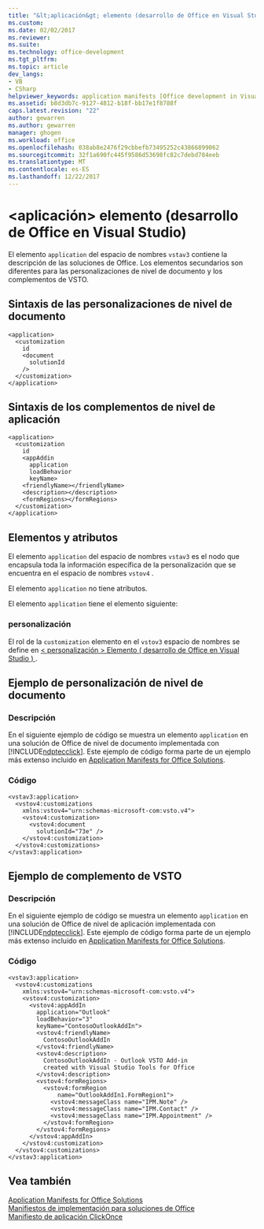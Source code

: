 ```yaml
---
title: "&lt;aplicación&gt; elemento (desarrollo de Office en Visual Studio) | Documentos de Microsoft"
ms.custom: 
ms.date: 02/02/2017
ms.reviewer: 
ms.suite: 
ms.technology: office-development
ms.tgt_pltfrm: 
ms.topic: article
dev_langs:
- VB
- CSharp
helpviewer_keywords: application manifests [Office development in Visual Studio], <application> element
ms.assetid: b8d3db7c-9127-4812-b18f-bb17e1f8788f
caps.latest.revision: "22"
author: gewarren
ms.author: gewarren
manager: ghogen
ms.workload: office
ms.openlocfilehash: 038ab8e2476f29cbbefb73495252c43866899062
ms.sourcegitcommit: 32f1a690fc445f9586d53698fc82c7debd784eeb
ms.translationtype: MT
ms.contentlocale: es-ES
ms.lasthandoff: 12/22/2017
---
```

# <a name="ltapplicationgt-element-office-development-in-visual-studio"></a>&lt;aplicación&gt; elemento (desarrollo de Office en Visual Studio)
  El elemento `application` del espacio de nombres `vstav3` contiene la descripción de las soluciones de Office. Los elementos secundarios son diferentes para las personalizaciones de nivel de documento y los complementos de VSTO.  
  
## <a name="syntax-for-document-level-customizations"></a>Sintaxis de las personalizaciones de nivel de documento  
  
```  
<application>  
  <customization  
    id  
    <document  
      solutionId  
    />  
  </customization>  
</application>  
```  
  
## <a name="syntax-for-application-level-add-ins"></a>Sintaxis de los complementos de nivel de aplicación  
  
```  
<application>  
  <customization  
    id  
    <appAddin  
      application  
      loadBehavior  
      keyName>  
    <friendlyName></friendlyName>  
    <description></description>  
    <formRegions></formRegions>  
  </customization>  
</application>  
```  
  
## <a name="elements-and-attributes"></a>Elementos y atributos  
 El elemento `application` del espacio de nombres `vstav3` es el nodo que encapsula toda la información específica de la personalización que se encuentra en el espacio de nombres `vstov4` .  
  
 El elemento `application` no tiene atributos.  
  
 El elemento `application` tiene el elemento siguiente:  
  
### <a name="customization"></a>personalización  
 El rol de la `customization` elemento en el `vstov3` espacio de nombres se define en [&#60; personalización &#62; Elemento &#40; desarrollo de Office en Visual Studio &#41; ](../vsto/customization-element-office-development-in-visual-studio.md).  
  
## <a name="document-level-customization-example"></a>Ejemplo de personalización de nivel de documento  
  
### <a name="description"></a>Descripción  
 En el siguiente ejemplo de código se muestra un elemento `application` en una solución de Office de nivel de documento implementada con [!INCLUDE[ndptecclick](../vsto/includes/ndptecclick-md.md)]. Este ejemplo de código forma parte de un ejemplo más extenso incluido en [Application Manifests for Office Solutions](../vsto/application-manifests-for-office-solutions.md).  
  
### <a name="code"></a>Código  
  
```  
<vstav3:application>  
  <vstov4:customizations   
    xmlns:vstov4="urn:schemas-microsoft-com:vsto.v4">  
    <vstov4:customization>  
      <vstov4:document   
        solutionId="73e" />  
    </vstov4:customization>  
  </vstov4:customizations>  
</vstav3:application>  
```  
  
## <a name="vsto-add-in-example"></a>Ejemplo de complemento de VSTO  
  
### <a name="description"></a>Descripción  
 En el siguiente ejemplo de código se muestra un elemento `application` en una solución de Office de nivel de aplicación implementada con [!INCLUDE[ndptecclick](../vsto/includes/ndptecclick-md.md)]. Este ejemplo de código forma parte de un ejemplo más extenso incluido en [Application Manifests for Office Solutions](../vsto/application-manifests-for-office-solutions.md).  
  
### <a name="code"></a>Código  
  
```  
<vstav3:application>  
  <vstov4:customizations   
    xmlns:vstov4="urn:schemas-microsoft-com:vsto.v4">  
    <vstov4:customization>  
      <vstov4:appAddIn   
        application="Outlook"   
        loadBehavior="3"   
        keyName="ContosoOutlookAddIn">  
        <vstov4:friendlyName>  
          ContosoOutlookAddIn  
        </vstov4:friendlyName>  
        <vstov4:description>  
          ContosoOutlookAddIn - Outlook VSTO Add-in   
          created with Visual Studio Tools for Office  
        </vstov4:description>  
        <vstov4:formRegions>  
          <vstov4:formRegion  
              name="OutlookAddIn1.FormRegion1">  
            <vstov4:messageClass name="IPM.Note" />  
            <vstov4:messageClass name="IPM.Contact" />  
            <vstov4:messageClass name="IPM.Appointment" />  
          </vstov4:formRegion>  
        </vstov4:formRegions>  
      </vstov4:appAddIn>  
    </vstov4:customization>  
  </vstov4:customizations>  
</vstav3:application>  
```  
  
## <a name="see-also"></a>Vea también  
 [Application Manifests for Office Solutions](../vsto/application-manifests-for-office-solutions.md)   
 [Manifiestos de implementación para soluciones de Office](../vsto/deployment-manifests-for-office-solutions.md)   
 [Manifiesto de aplicación ClickOnce](/visualstudio/deployment/clickonce-application-manifest)  
  
  